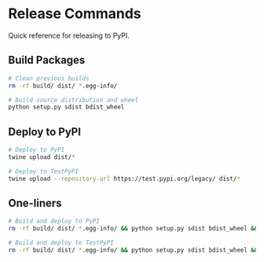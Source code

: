 # Release Commands

Quick reference for releasing to PyPI.

## Build Packages

```bash
# Clean previous builds
rm -rf build/ dist/ *.egg-info/

# Build source distribution and wheel
python setup.py sdist bdist_wheel
```

## Deploy to PyPI

```bash
# Deploy to PyPI
twine upload dist/*

# Deploy to TestPyPI
twine upload --repository-url https://test.pypi.org/legacy/ dist/*
```

## One-liners

```bash
# Build and deploy to PyPI
rm -rf build/ dist/ *.egg-info/ && python setup.py sdist bdist_wheel && twine upload dist/*

# Build and deploy to TestPyPI
rm -rf build/ dist/ *.egg-info/ && python setup.py sdist bdist_wheel && twine upload --repository-url https://test.pypi.org/legacy/ dist/*
```
